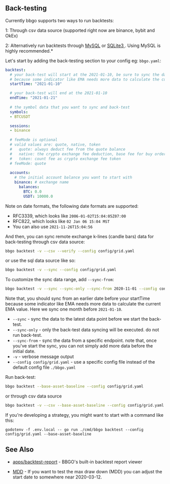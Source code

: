 ## Back-testing

Currently bbgo supports two ways to run backtests:

  1: Through csv data source (supported right now are binance, bybit and OkEx)

  2: Alternatively run backtests through [MySQL](../../README.md#configure-mysql-database) or [SQLite3
](../../README.md#configure-sqlite3-database). Using MySQL is highly recommended.*

Let's start by adding the back-testing section to your config eg: `bbgo.yaml`:

```yaml
backtest:
  # your back-test will start at the 2021-01-10, be sure to sync the data before 2021-01-10 
  # because some indicator like EMA needs more data to calculate the current EMA value.
  startTime: "2021-01-10"

  # your back-test will end at the 2021-01-10
  endTime: "2021-01-21"
  
  # the symbol data that you want to sync and back-test
  symbols:
  - BTCUSDT

  sessions:
  - binance
  
  # feeMode is optional
  # valid values are: quote, native, token
  #   quote: always deduct fee from the quote balance
  #   native: the crypto exchange fee deduction, base fee for buy order, quote fee for sell order.
  #   token: count fee as crypto exchange fee token
  # feeMode: quote
  
  accounts:
    # the initial account balance you want to start with
    binance: # exchange name
      balances:
        BTC: 0.0
        USDT: 10000.0
```

Note on date formats, the following date formats are supported:
* RFC3339, which looks like `2006-01-02T15:04:05Z07:00`
* RFC822, which looks like `02 Jan 06 15:04 MST`
* You can also use `2021-11-26T15:04:56`

And then, you can sync remote exchange k-lines (candle bars) data for back-testing through csv data source:
```sh
bbgo backtest -v --csv --verify --config config/grid.yaml
```
or use the sql data source like so:
```sh
bbgo backtest -v --sync --config config/grid.yaml
```

To customize the sync data range, add `--sync-from`:

```sh
bbgo backtest -v --sync --sync-only --sync-from 2020-11-01 --config config/grid.yaml
```

Note that, you should sync from an earlier date before your startTime because some indicator like EMA needs more data to calculate the current EMA value.
Here we sync one month before `2021-01-10`.

- `--sync` - sync the data to the latest data point before we start the back-test.
- `--sync-only` - only the back-test data syncing will be executed. do not run back-test.
- `--sync-from` - sync the data from a specific endpoint. note that, once you've start the sync, you can not simply add more data before the initial date.
- `-v` - verbose message output
- `--config config/grid.yaml` - use a specific config file instead of the default config file `./bbgo.yaml`

Run back-test:

```sh
bbgo backtest --base-asset-baseline --config config/grid.yaml
```
or through csv data source

```sh
bbgo backtest -v --csv --base-asset-baseline --config config/grid.yaml --output data/backtest
```

If you're developing a strategy, you might want to start with a command like this:

```shell
godotenv -f .env.local -- go run ./cmd/bbgo backtest --config config/grid.yaml --base-asset-baseline
```

## See Also

* [apps/backtest-report](../../apps/backtest-report) - BBGO's built-in backtest report viewer

* [MDD](https://www.investopedia.com/terms/m/maximum-drawdown-mdd.asp) - If you want to test the max draw down (MDD) you can adjust the start date to somewhere near 2020-03-12.
